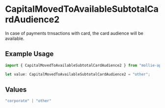 # CapitalMovedToAvailableSubtotalCardAudience2

In case of payments trnsactions with card, the card audience will be available.

## Example Usage

```typescript
import { CapitalMovedToAvailableSubtotalCardAudience2 } from "mollie-api-typescript/models/operations";

let value: CapitalMovedToAvailableSubtotalCardAudience2 = "other";
```

## Values

```typescript
"corporate" | "other"
```